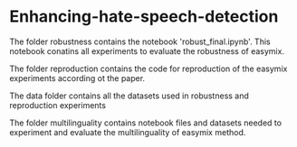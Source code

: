 # Enhancing-hate-speech-detection
The folder robustness contains the notebook 'robust_final.ipynb'. This notebook conatins all experiments to evaluate the robustness of easymix.

The folder reproduction contains the code for reproduction of the easymix experiments according ot the paper.

The data folder contains all the datasets used in robustness and reproduction experiments

The folder multilinguality contains notebook files and datasets needed to experiment and evaluate the multilinguality of easymix method.

